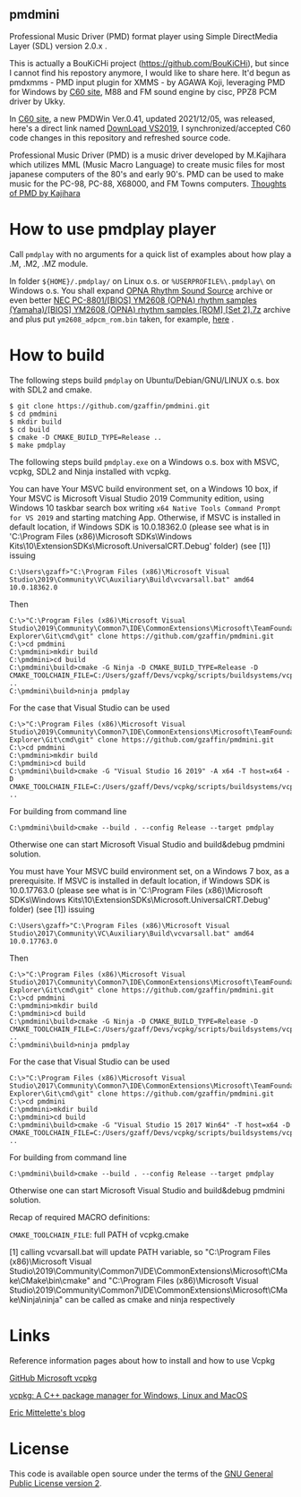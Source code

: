 ## pmdmini
Professional Music Driver (PMD) format player using Simple DirectMedia Layer (SDL) version 2.0.x .

This is actually a BouKiCHi project (https://github.com/BouKiCHi), but since I cannot find his repostory anymore, I would like to share here.
It'd begun as pmdxmms - PMD input plugin for XMMS - by AGAWA Koji, leveraging PMD for Windows by [C60 site](http://c60.la.coocan.jp/), M88 and FM sound engine by cisc, PPZ8 PCM driver by Ukky.

In [C60 site](http://c60.la.coocan.jp/), a new PMDWin Ver.0.41, updated 2021/12/05, was released, here's a direct link named [DownLoad VS2019](http://c60.la.coocan.jp/download/PMDWinS041_VS2019.zip),
I synchronized/accepted C60 code changes in this repository and refreshed source code.

Professional Music Driver (PMD) is a music driver developed by M.Kajihara which utilizes MML (Music Macro Language) to create music files for most japanese computers of the 80's and early 90's.
PMD can be used to make music for the PC-98, PC-88, X68000, and FM Towns computers.
[Thoughts of PMD by Kajihara](https://sites.google.com/site/kajapon/pmd)

# How to use pmdplay player

Call `pmdplay` with no arguments for a quick list of examples about how play a .M, .M2, .MZ module.

In folder `${HOME}/.pmdplay/` on Linux o.s. or `%USERPROFILE%\.pmdplay\` on Windows o.s. You shall expand [OPNA Rhythm Sound Source](http://snesmusic.org/hoot/drum_samples.zip) archive or even better [NEC PC-8801/[BIOS] YM2608 (OPNA) rhythm samples (Yamaha)/[BIOS] YM2608 (OPNA) rhythm samples [ROM] [Set 2].7z](https://archive.org/download/Neo_Kobe_NEC_PC-8801_2016-02-25/Neo%20Kobe%20-%20NEC%20PC-8801%20%282016-02-25%29.zip/NEC%20PC-8801%2F%5BBIOS%5D%20YM2608%20%28OPNA%29%20rhythm%20samples%20%28Yamaha%29%2F%5BBIOS%5D%20YM2608%20%28OPNA%29%20rhythm%20samples%20%5BROM%5D%20%5BSet%202%5D.7z) archive and plus put `ym2608_adpcm_rom.bin` taken, for example, [here](https://www.planetemu.net/rom/fb-alpha/ym2608-2) .

# How to build

The following steps build `pmdplay` on Ubuntu/Debian/GNU/LINUX o.s. box with SDL2 and cmake.

```GNU/linux bash
$ git clone https://github.com/gzaffin/pmdmini.git
$ cd pmdmini
$ mkdir build
$ cd build
$ cmake -D CMAKE_BUILD_TYPE=Release ..
$ make pmdplay
```

The following steps build `pmdplay.exe` on a Windows o.s. box with MSVC, vcpkg, SDL2 and Ninja installed with vcpkg.

You can have Your MSVC build environment set, on a Windows 10 box, if Your MSVC is Microsoft Visual Studio 2019 Community edition, using Windows 10 taskbar search box writing `x64 Native Tools Command Prompt for VS 2019` and starting matching App.
Otherwise, if MSVC is installed in default location, if Windows SDK is 10.0.18362.0 (please see what is in 'C:\Program Files (x86)\Microsoft SDKs\Windows Kits\10\ExtensionSDKs\Microsoft.UniversalCRT.Debug' folder) (see [1]) issuing

```windows command-line interface
C:\Users\gzaff>"C:\Program Files (x86)\Microsoft Visual Studio\2019\Community\VC\Auxiliary\Build\vcvarsall.bat" amd64 10.0.18362.0
```

Then

```windows command-line interface
C:\>"C:\Program Files (x86)\Microsoft Visual Studio\2019\Community\Common7\IDE\CommonExtensions\Microsoft\TeamFoundation\Team Explorer\Git\cmd\git" clone https://github.com/gzaffin/pmdmini.git
C:\>cd pmdmini
C:\pmdmini>mkdir build
C:\pmdmini>cd build
C:\pmdmini\build>cmake -G Ninja -D CMAKE_BUILD_TYPE=Release -D CMAKE_TOOLCHAIN_FILE=C:/Users/gzaff/Devs/vcpkg/scripts/buildsystems/vcpkg.cmake ..
C:\pmdmini\build>ninja pmdplay
```

For the case that Visual Studio can be used

```windows command-line interface
C:\>"C:\Program Files (x86)\Microsoft Visual Studio\2019\Community\Common7\IDE\CommonExtensions\Microsoft\TeamFoundation\Team Explorer\Git\cmd\git" clone https://github.com/gzaffin/pmdmini.git
C:\>cd pmdmini
C:\pmdmini>mkdir build
C:\pmdmini>cd build
C:\pmdmini\build>cmake -G "Visual Studio 16 2019" -A x64 -T host=x64 -D CMAKE_TOOLCHAIN_FILE=C:/Users/gzaff/Devs/vcpkg/scripts/buildsystems/vcpkg.cmake ..
```

For building from command line

```windows command-line interface
C:\pmdmini\build>cmake --build . --config Release --target pmdplay
```

Otherwise one can start Microsoft Visual Studio and build&debug pmdmini solution.

You must have Your MSVC build environment set, on a Windows 7 box, as a prerequisite.
If MSVC is installed in default location, if Windows SDK is 10.0.17763.0 (please see what is in 'C:\Program Files (x86)\Microsoft SDKs\Windows Kits\10\ExtensionSDKs\Microsoft.UniversalCRT.Debug' folder) (see [1]) issuing

```windows command-line interface
C:\Users\gzaff>"C:\Program Files (x86)\Microsoft Visual Studio\2017\Community\VC\Auxiliary\Build\vcvarsall.bat" amd64 10.0.17763.0
```

Then

```windows command-line interface
C:\>"C:\Program Files (x86)\Microsoft Visual Studio\2017\Community\Common7\IDE\CommonExtensions\Microsoft\TeamFoundation\Team Explorer\Git\cmd\git" clone https://github.com/gzaffin/pmdmini.git
C:\>cd pmdmini
C:\pmdmini>mkdir build
C:\pmdmini>cd build
C:\pmdmini\build>cmake -G Ninja -D CMAKE_BUILD_TYPE=Release -D CMAKE_TOOLCHAIN_FILE=C:/Users/gzaff/Devs/vcpkg/scripts/buildsystems/vcpkg.cmake ..
C:\pmdmini\build>ninja pmdplay
```

For the case that Visual Studio can be used

```windows command-line interface
C:\>"C:\Program Files (x86)\Microsoft Visual Studio\2017\Community\Common7\IDE\CommonExtensions\Microsoft\TeamFoundation\Team Explorer\Git\cmd\git" clone https://github.com/gzaffin/pmdmini.git
C:\>cd pmdmini
C:\pmdmini>mkdir build
C:\pmdmini>cd build
C:\pmdmini\build>cmake -G "Visual Studio 15 2017 Win64" -T host=x64 -D CMAKE_TOOLCHAIN_FILE=C:/Users/gzaff/Devs/vcpkg/scripts/buildsystems/vcpkg.cmake ..
```

For building from command line

```windows command-line interface
C:\pmdmini\build>cmake --build . --config Release --target pmdplay
```

Otherwise one can start Microsoft Visual Studio and build&debug pmdmini solution.

Recap of required MACRO definitions:

`CMAKE_TOOLCHAIN_FILE`: full PATH of vcpkg.cmake

[1]
calling vcvarsall.bat will update PATH variable, so "C:\Program Files (x86)\Microsoft Visual Studio\2019\Community\Common7\IDE\CommonExtensions\Microsoft\CMake\CMake\bin\cmake" and "C:\Program Files (x86)\Microsoft Visual Studio\2019\Community\Common7\IDE\CommonExtensions\Microsoft\CMake\Ninja\ninja" can be called as cmake and ninja respectively

# Links
Reference information pages about how to install and how to use Vcpkg

[GitHub Microsoft vcpkg](https://github.com/Microsoft/vcpkg)

[vcpkg: A C++ package manager for Windows, Linux and MacOS](https://docs.microsoft.com/en-us/cpp/build/vcpkg?view=vs-2019)

[Eric Mittelette's blog](https://devblogs.microsoft.com/cppblog/vcpkg-a-tool-to-acquire-and-build-c-open-source-libraries-on-windows/)

# License

This code is available open source under the terms of the [GNU General Public License version 2](https://opensource.org/licenses/GPL-2.0).
